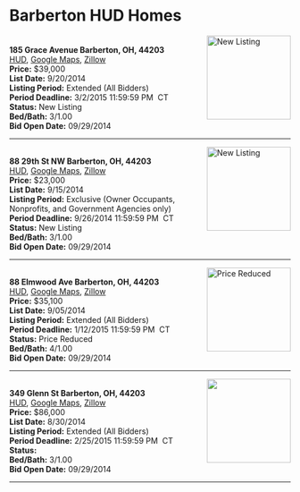 # Barberton HUD Homes

[<img alt="New Listing" src="https://www.hudhomestore.com/pages/ImageShow.aspx?Case=412-517719" align="right" style="height:150px;">](http://www.hudhomestore.com/Listing/PropertyDetails.aspx?caseNumber=412-517719)  
**185 Grace Avenue Barberton, OH, 44203**  
[HUD](http://www.hudhomestore.com/Listing/PropertyDetails.aspx?caseNumber=412-517719), [Google Maps](http://maps.google.com/maps?q=185+Grace+Avenue+Barberton%2C+OH%2C+44203), [Zillow](http://www.zillow.com/homes/185+Grace+Avenue+Barberton%2C+OH%2C+44203/)  
**Price:** $39,000  
**List Date:** 9/20/2014  
**Listing Period:** Extended (All Bidders)  
**Period Deadline:** 3/2/2015 11:59:59 PM  CT  
**Status:** New Listing  
**Bed/Bath:** 3/1.00  
**Bid Open Date:** 09/29/2014

***

[<img alt="New Listing" src="https://www.hudhomestore.com/pages/ImageShow.aspx?Case=412-494342" align="right" style="height:150px;">](http://www.hudhomestore.com/Listing/PropertyDetails.aspx?caseNumber=412-494342)  
**88 29th St NW Barberton, OH, 44203**  
[HUD](http://www.hudhomestore.com/Listing/PropertyDetails.aspx?caseNumber=412-494342), [Google Maps](http://maps.google.com/maps?q=88+29th+St+NW+Barberton%2C+OH%2C+44203), [Zillow](http://www.zillow.com/homes/88+29th+St+NW+Barberton%2C+OH%2C+44203/)  
**Price:** $23,000  
**List Date:** 9/15/2014  
**Listing Period:** Exclusive (Owner Occupants, Nonprofits, and Government Agencies only)  
**Period Deadline:** 9/26/2014 11:59:59 PM  CT  
**Status:** New Listing  
**Bed/Bath:** 3/1.00  
**Bid Open Date:** 09/29/2014

***

[<img alt="Price Reduced" src="https://www.hudhomestore.com/pages/ImageShow.aspx?Case=412-569418" align="right" style="height:150px;">](http://www.hudhomestore.com/Listing/PropertyDetails.aspx?caseNumber=412-569418)  
**88 Elmwood Ave Barberton, OH, 44203**  
[HUD](http://www.hudhomestore.com/Listing/PropertyDetails.aspx?caseNumber=412-569418), [Google Maps](http://maps.google.com/maps?q=88+Elmwood+Ave+Barberton%2C+OH%2C+44203), [Zillow](http://www.zillow.com/homes/88+Elmwood+Ave+Barberton%2C+OH%2C+44203/)  
**Price:** $35,100  
**List Date:** 9/05/2014  
**Listing Period:** Extended (All Bidders)  
**Period Deadline:** 1/12/2015 11:59:59 PM  CT  
**Status:** Price Reduced  
**Bed/Bath:** 4/1.00  
**Bid Open Date:** 09/29/2014

***

[<img alt="" src="https://www.hudhomestore.com/pages/ImageShow.aspx?Case=412-522308" align="right" style="height:150px;">](http://www.hudhomestore.com/Listing/PropertyDetails.aspx?caseNumber=412-522308)  
**349 Glenn St Barberton, OH, 44203**  
[HUD](http://www.hudhomestore.com/Listing/PropertyDetails.aspx?caseNumber=412-522308), [Google Maps](http://maps.google.com/maps?q=349+Glenn+St+Barberton%2C+OH%2C+44203), [Zillow](http://www.zillow.com/homes/349+Glenn+St+Barberton%2C+OH%2C+44203/)  
**Price:** $86,000  
**List Date:** 8/30/2014  
**Listing Period:** Extended (All Bidders)  
**Period Deadline:** 2/25/2015 11:59:59 PM  CT  
**Status:**   
**Bed/Bath:** 3/1.00  
**Bid Open Date:** 09/29/2014

***

